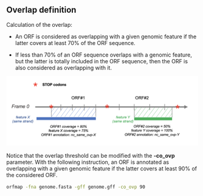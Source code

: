 ## Overlap definition

Calculation of the overlap:

* An ORF is considered as overlapping with a given genomic feature
  if the latter covers at least 70% of the ORF sequence.

* If less than 70% of an ORF sequence overlaps with a genomic
   feature,
   but the latter is totally included in the ORF sequence, 
   then the ORF is also considered as overlapping with it.

![Overlap definition](./img/mapping/orfmap_coverage.png)

Notice that the overlap threshold can be modified with the **-co_ovp**
parameter. With the following instruction, an ORF is annotated 
as overlapping
with a given genomic feature if the latter covers at least 
90% of the considered ORF.


``` bash
orfmap -fna genome.fasta -gff genome.gff -co_ovp 90 
```

